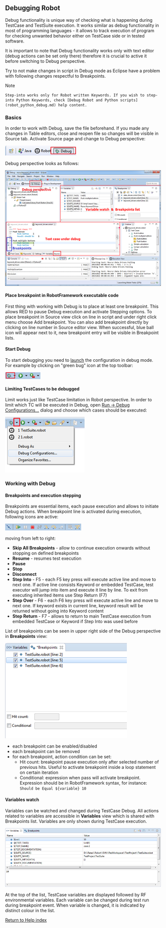 ## Debugging Robot

Debug functionality is unique way of checking what is happening during
TestCase and TestSuite execution. It works similar as debug functionality in
most of programming languages - it allows to track execution of program for
checking unwanted behavior either on TestCase side or in tested software.

It is important to note that Debug functionality works only with text editor
(debug actions can be set only there) therefore it is crucial to active it
before switching to Debug perspective.

Try to not make changes in script in Debug mode as Eclipse have a problem with
following changes respectful to Breakpoints.

Note

    Step-into works only for Robot written Keywords. If you wish to step-into Python Keywords, check [Debug Robot and Python scripts](robot_python_debug.md) help content. 

### Basics

In order to work with Debug, save the file beforehand. If you made any changes
in Table editors, close and reopen file so changes will be visible in Source
tab. Activate Source page and change to Debug perspective:

![](images/debug_1.png)

Debug perspective looks as follows:

![](images/debug_2.png)

#### Place breakpoint in RobotFramework executable code

First thing with working with Debug is to place at least one breakpoint. This
allows RED to pause Debug execution and activate Stepping options. To place
breakpoint in Source view click on line in script and under right click menu
choose Add breakpoint. You can also add breakpoint directly by clicking on
line number in Source editor view. When successful, blue ball icon will appear
next to it, new breakpoint entry will be visible in Breakpoint lists.

#### Start Debug

To start debugging you need to [launch](ui_elements.md) the configuration in
debug mode. For example by clicking on "green bug" icon at the top toolbar:

![](images/debug_3.png)

#### Limiting TestCases to be debugged

Limit works just like TestCase limitation in Robot perspective. In order to
limit which TC will be executed in Debug, open [ Run -> Debug
Configurations...](javascript:executeCommand\('org.eclipse.debug.ui.commands.OpenDebugConfigurations'\))
dialog and choose which cases should be executed:

![](images/debug_4.png)

### Working with Debug

#### Breakpoints and execution stepping

Breakpoints are essential items, each pause execution and allows to initiate
Debug actions. When breakpoint line is activated during execution, following
icons are active:

![](images/debug_5.png)

moving from left to right:

  * **Skip All Breakpoints** \- allow to continue execution onwards without stopping on defined breakpoints
  * **Resume** \- resumes test execution
  * **Pause**
  * **Stop**
  * **Disconnect**
  * **Step Into** \- F5 \- each F5 key press will execute active line and move to next one. If active line consists Keyword or embedded TestCase, test executor will jump into item and execute it line by line. To exit from executing inherited items use Step Return (F7)
  * **Step Over** \- F6 \- each F6 key press will execute active line and move to next one. If keyword exists in current line, keyword result will be returned without going into Keyword content
  * **Step Return** \- F7 \- allows to return to main TestCase execution from embedded TestCase or Keyword if Step Into was used before

List of breakpoints can be seen in upper right side of the Debug perspective
in **Breakpoints** view:

![](images/debug_breakpoints.png)

  * each breakpoint can be enabled/disabled
  * each breakpoint can be removed
  * for each breakpoint, action condition can be set: 
    * Hit count: breakpoint pause execution only after selected number of previous hits. Useful to activate breakpoint inside a loop statement on certain iteration
    * Conditional: expression when pass will activate breakpoint. Expression should be in RobotFramework syntax, for instance: `Should be Equal ${variable} 10`

#### Variables watch

Variables can be watched and changed during TestCase Debug. All actions
related to variables are accessible in **Variables** view which is shared with
Breakpoints list. Variables are only shown during TestCase execution.

![](images/debug_variables.png)

At the top of the list, TestCase variables are displayed followed by RF
environmental variables. Each variable can be changed during test run during
breakpoint event. When variable is changed, it is indicated by distinct colour
in the list.

[Return to Help index](http://nokia.github.io/RED/help/)
